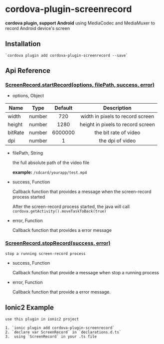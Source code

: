 # cordova-plugin-screenrecord

**cordova plugin, support Android**
	using MediaCodec and MediaMuxer to record Android device's screen

## Installation
	`cordova plugin add cordova-plugin-screenrecord --save`

## Api Reference
### [ScreenRecord.startRecord(options, filePath, success, error)]()
* options, Object

| Name | Type | Default | Description |
| ---  | :---:  | :---:     | :---: |
| width  | number | 720 |width in pixels to record screen |
| height | number | 1280 |height in pixels to record screen |
| bitRate| number | 6000000 | the bit rate of video |
| dpi | number| 1 | the dpi of video  |

* filePath,  String

	the full absolute path of the video file

	**example:** `/sdcard/yourapp/test.mp4`

* success,  Function

	Callback function that provides a message when the screen-record process started

	After the screen-record process started, the java will call `cordova.getActivity().moveTaskToBack(true)`

* error,  Function

	Callback function that provides a error message

### [ScreenRecord.stopRecord(success, error)]()
	stop a running screen-record process 
* success,  Function

	Callback function that provide a message when stop a running process

* error,  Function

	Callback function that provide a error message.

## Ionic2 Example

	use this plugin in ionic2 project

	1. `ionic plugin add cordova-plugin-screenrecord`
	2. `declare var ScreenRecord` in `declarations.d.ts`
	3.  using `ScreenRecord` in your .ts file
